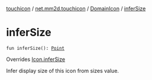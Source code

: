 [touchicon](../../index.md) / [net.mm2d.touchicon](../index.md) / [DomainIcon](index.md) / [inferSize](./infer-size.md)

# inferSize

`fun inferSize(): `[`Point`](https://developer.android.com/reference/android/graphics/Point.html)

Overrides [Icon.inferSize](../-icon/infer-size.md)

Infer display size of this icon from sizes value.


